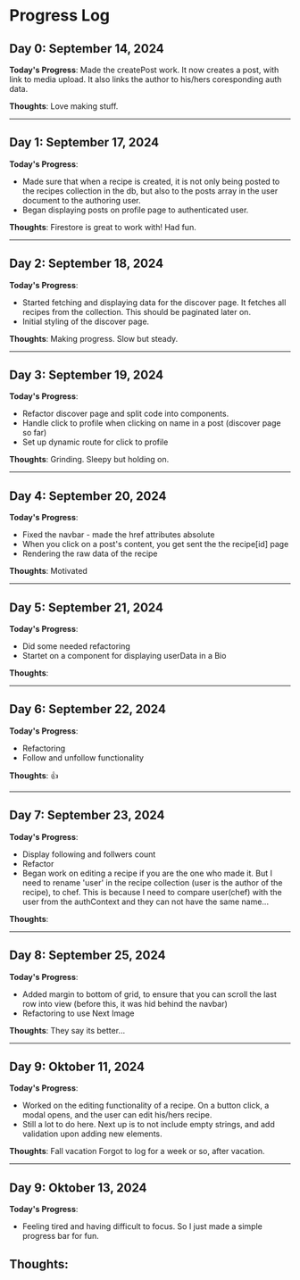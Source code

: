 # Progress Log

## Day 0: September 14, 2024

**Today's Progress**: 
Made the createPost work. It now creates a post, with link to media upload. It also links the author to his/hers coresponding auth data.

**Thoughts**: 
Love making stuff.

__________________________________________________

## Day 1: September 17, 2024

**Today's Progress**: 
- Made sure that when a recipe is created, it is not only being posted to the recipes collection in the db, but also to the posts array in the user document to the authoring user.
- Began displaying posts on profile page to authenticated user.

**Thoughts**: 
Firestore is great to work with!
Had fun.

__________________________________________________

## Day 2: September 18, 2024

**Today's Progress**: 
- Started fetching and displaying data for the discover page. It fetches all recipes from the collection. This should be paginated later on.
- Initial styling of the discover page.

**Thoughts**: 
Making progress. Slow but steady.


__________________________________________________

## Day 3: September 19, 2024

**Today's Progress**: 
- Refactor discover page and split code into components.
- Handle click to profile when clicking on name in a post (discover page so far)
- Set up dynamic route for click to profile

**Thoughts**: 
Grinding. Sleepy but holding on.


__________________________________________________

## Day 4: September 20, 2024

**Today's Progress**: 
- Fixed the navbar - made the href attributes absolute
- When you click on a post's content, you get sent the the recipe[id] page
- Rendering the raw data of the recipe

**Thoughts**: 
Motivated

__________________________________________________

## Day 5: September 21, 2024

**Today's Progress**: 
- Did some needed refactoring
- Startet on a component for displaying userData in a Bio

**Thoughts**: 

__________________________________________________

## Day 6: September 22, 2024

**Today's Progress**: 
- Refactoring
- Follow and unfollow functionality

**Thoughts**: 
👍
__________________________________________________

## Day 7: September 23, 2024

**Today's Progress**: 
- Display following and follwers count
- Refactor
- Began work on editing a recipe if you are the one who made it. But I need to rename 'user' in the recipe collection (user is the author of the recipe), to chef.
This is because I need to compare user(chef) with the user from the authContext and they can not have the same name...

**Thoughts**: 

__________________________________________________


## Day 8: September 25, 2024

**Today's Progress**: 
- Added margin to bottom of grid, to ensure that you can scroll the last row into view (before this, it was hid behind the navbar)
- Refactoring to use Next Image

**Thoughts**: 
They say its better...

__________________________________________________


## Day 9: Oktober 11, 2024

**Today's Progress**: 
- Worked on the editing functionality of a recipe. On a button click, a modal opens, and the user can edit his/hers recipe.
- Still a lot to do here. Next up is to not include empty strings, and add validation upon adding new elements.

**Thoughts**: 
Fall vacation
Forgot to log for a week or so, after vacation.


__________________________________________________


## Day 9: Oktober 13, 2024

**Today's Progress**: 
- Feeling tired and having difficult to focus. So I just made a simple progress bar for fun.  

**Thoughts**: 
- 



